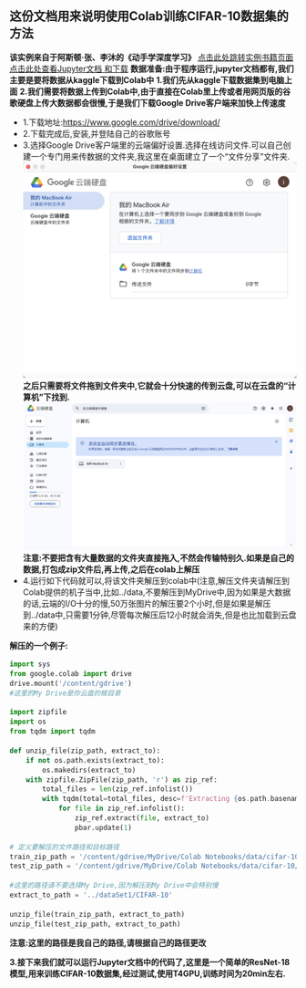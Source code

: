 ## 这份文档用来说明使用Colab训练CIFAR-10数据集的方法
**该实例来自于阿斯顿·张、李沐的《动手学深度学习》**
[点击此处跳转实例书籍页面](https://zh.d2l.ai/chapter_computer-vision/kaggle-cifar10.html)
[点击此处查看Jupyter文档 和下载](../code/kaggle-cifar10.ipynb)
**数据准备:由于程序运行,jupyter文档都有,我们主要是要将数据从kaggle下载到Colab中**
**1.我们先从kaggle下载数据集到电脑上面**
**2.我们需要将数据上传到Colab中,由于直接在Colab里上传或者用网页版的谷歌硬盘上传大数据都会很慢,于是我们下载Google Drive客户端来加快上传速度**
- 1.下载地址:https://www.google.com/drive/download/
- 2.下载完成后,安装,并登陆自己的谷歌账号
- 3.选择Google Drive客户端里的云端偏好设置.选择在线访问文件.可以自己创建一个专门用来传数据的文件夹,我这里在桌面建立了一个“文件分享”文件夹.
![](../image/18.jpg)
**之后只需要将文件拖到文件夹中,它就会十分快速的传到云盘,可以在云盘的“计算机”下找到.**
![](../image/19.jpg)
**注意:不要把含有大量数据的文件夹直接拖入,不然会传输特别久.如果是自己的数据,打包成zip文件后,再上传,之后在colab上解压**
- 4.运行如下代码就可以,将该文件夹解压到colab中(注意,解压文件夹请解压到Colab提供的机子当中,比如../data,不要解压到MyDrive中,因为如果是大数据的话,云端的I/O十分的慢,50万张图片的解压要2个小时,但是如果是解压到../data中,只需要1分钟,尽管每次解压后12小时就会消失,但是也比加载到云盘来的方便)

**解压的一个例子:**
```python
import sys
from google.colab import drive
drive.mount('/content/gdrive')
#这里的My Drive是你云盘的根目录

import zipfile
import os
from tqdm import tqdm

def unzip_file(zip_path, extract_to):
    if not os.path.exists(extract_to):
        os.makedirs(extract_to)
    with zipfile.ZipFile(zip_path, 'r') as zip_ref:
        total_files = len(zip_ref.infolist())
        with tqdm(total=total_files, desc=f'Extracting {os.path.basename(zip_path)}', unit='file') as pbar:
            for file in zip_ref.infolist():
                zip_ref.extract(file, extract_to)
                pbar.update(1)

# 定义要解压的文件路径和目标路径
train_zip_path = '/content/gdrive/MyDrive/Colab Notebooks/data/cifar-10/train.zip'
test_zip_path = '/content/gdrive/MyDrive/Colab Notebooks/data/cifar-10/test.zip'

#这里的路径请不要选择My Drive,因为解压到My Drive中会特别慢
extract_to_path = '../dataSet1/CIFAR-10'

unzip_file(train_zip_path, extract_to_path)
unzip_file(test_zip_path, extract_to_path)
```
**注意:这里的路径是我自己的路径,请根据自己的路径更改**

**3.接下来我们就可以运行Jupyter文档中的代码了,这里是一个简单的ResNet-18模型,用来训练CIFAR-10数据集,经过测试,使用T4GPU,训练时间为20min左右.**


